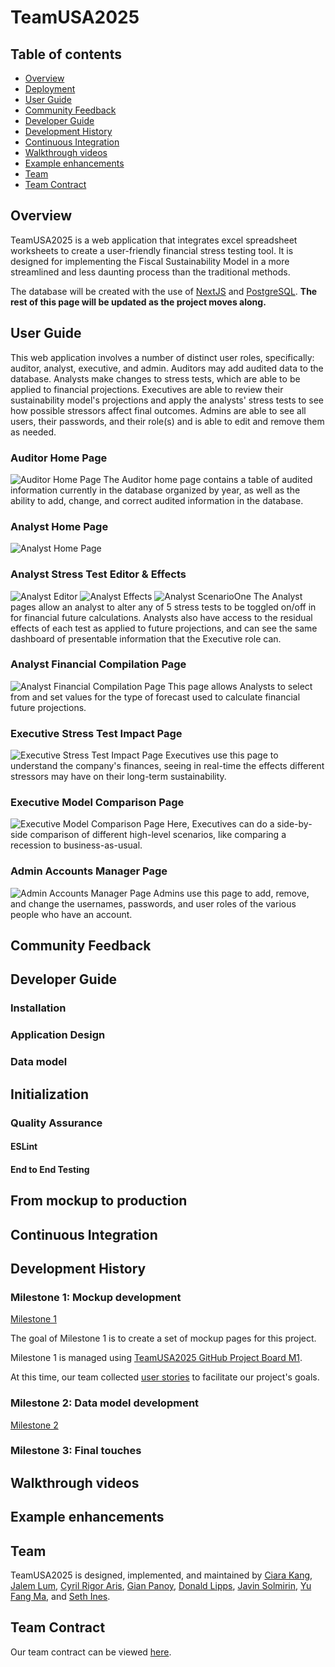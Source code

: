 # TeamUSA2025

## Table of contents

* [Overview](#overview)
* [Deployment](#deployment)
* [User Guide](#user-guide)
* [Community Feedback](#community-feedback)
* [Developer Guide](#developer-guide)
* [Development History](#development-history)
* [Continuous Integration](#continuous-integration)
* [Walkthrough videos](#walkthrough-videos)
* [Example enhancements](#example-enhancements)
* [Team](#team)
* [Team Contract](#team-contract)

## Overview

TeamUSA2025 is a web application that integrates excel spreadsheet worksheets to create a user-friendly financial stress testing tool. It is designed for implementing the Fiscal Sustainability Model in a more streamlined and less daunting process than the traditional methods.

The database will be created with the use of [NextJS](https://nextjs.org/) and [PostgreSQL](https://www.postgresql.org/). **The rest of this page will be updated as the project moves along.**

## User Guide
This web application involves a number of distinct user roles, specifically: auditor, analyst, executive, and admin. Auditors may add audited data to the database. Analysts make changes to stress tests, which are able to be applied to financial projections. Executives are able to review their sustainability model's projections and apply the analysts' stress tests to see how possible stressors affect final outcomes. Admins are able to see all users, their passwords, and their role(s) and is able to edit and remove them as needed.

### Auditor Home Page
![Auditor Home Page](images/auditor-homepage.png)
The Auditor home page contains a table of audited information currently in the database organized by year, as well as the ability to add, change, and correct audited information in the database.

### Analyst Home Page
![Analyst Home Page](images/analyst-homepage.png)

### Analyst Stress Test Editor & Effects
![Analyst Editor](images/analyst-stressTest.png)
![Analyst Effects](images/analyst-stressTest2.png)
![Analyst ScenarioOne](images/analyst-scenario1.png)
The Analyst pages allow an analyst to alter any of 5 stress tests to be toggled on/off in for financial future calculations. Analysts also have access to the residual effects of each test as applied to future projections, and can see the same dashboard of presentable information that the Executive role can. 

### Analyst Financial Compilation Page
![Analyst Financial Compilation Page](images/analyst-financialCompilation.png)
This page allows Analysts to select from and set values for the type of forecast used to calculate financial future projections.

### Executive Stress Test Impact Page
![Executive Stress Test Impact Page](images/executive-stressTesting.png)
Executives use this page to understand the company's finances, seeing in real-time the effects different stressors may have on their long-term sustainability.

### Executive Model Comparison Page
![Executive Model Comparison Page](images/executive-modelComparison.png)
Here, Executives can do a side-by-side comparison of different high-level scenarios, like comparing a recession to business-as-usual.

### Admin Accounts Manager Page
![Admin Accounts Manager Page](images/admin-accountsManager.jpg)
Admins use this page to add, remove, and change the usernames, passwords, and user roles of the various people who have an account.

## Community Feedback


## Developer Guide


### Installation


### Application Design


### Data model


## Initialization


### Quality Assurance

#### ESLint


#### End to End Testing


## From mockup to production


## Continuous Integration


## Development History


### Milestone 1: Mockup development

[Milestone 1](https://github.com/orgs/teamusa2025/projects/1/views/1)

The goal of Milestone 1 is to create a set of mockup pages for this project.

Milestone 1 is managed using [TeamUSA2025 GitHub Project Board M1](https://github.com/orgs/teamusa2025/projects/1).

At this time, our team collected [user stories](https://github.com/teamusa2025/teamusa2025-project/discussions/7) to facilitate our project's goals.


### Milestone 2: Data model development

[Milestone 2](https://github.com/orgs/teamusa2025/projects/2)

### Milestone 3: Final touches


## Walkthrough videos


## Example enhancements


## Team

TeamUSA2025 is designed, implemented, and maintained by [Ciara Kang](https://github.com/kngcr), [Jalem Lum](https://github.com/jalenlum), [Cyril Rigor Aris](https://github.com/cyrilra), [Gian Panoy](https://github.com/gianpanoy), [Donald Lipps](https://github.com/lippsd), [Javin Solmirin](https://github.com/JavinSol), [Yu Fang Ma](https://github.com/yu-fang-ma), and [Seth Ines](https://github.com/sethines).

## Team Contract

Our team contract can be viewed [here](https://docs.google.com/document/d/1KknM4q7407r0Rnnhx9ZoOViNYUF3UhPKtRtRfh242Ok/edit?usp=sharing).
